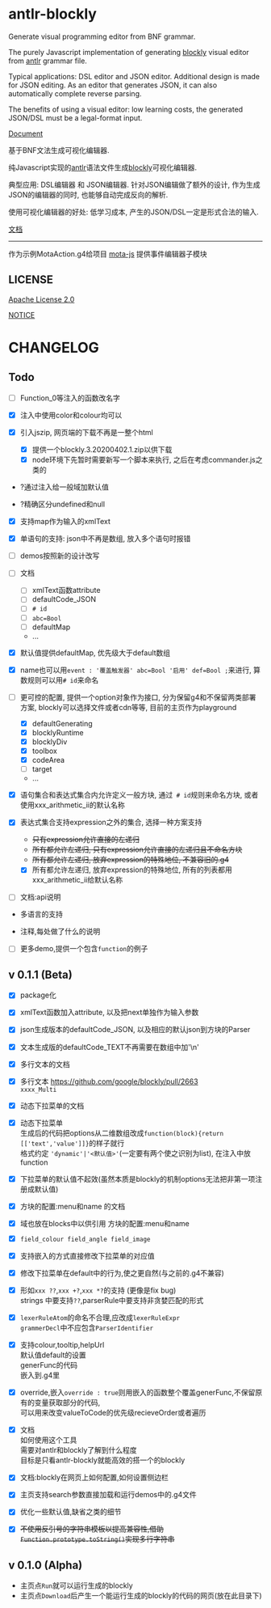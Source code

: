 # antlr-blockly

Generate visual programming editor from BNF grammar.

The purely Javascript implementation of generating [blockly](https://github.com/google/blockly) visual editor from [antlr](https://github.com/antlr/antlr4) grammar file.

Typical applications: DSL editor and JSON editor. Additional design is made for JSON editing. As an editor that generates JSON, it can also automatically complete reverse parsing.

The benefits of using a visual editor: low learning costs, the generated JSON/DSL must be a legal-format input.

[Document](https://zhaouv.github.io/antlr-blockly/docs/#/en/README)

基于BNF文法生成可视化编辑器.

纯Javascript实现的[antlr](https://github.com/antlr/antlr4)语法文件生成[blockly](https://github.com/google/blockly)可视化编辑器.  

典型应用: DSL编辑器 和 JSON编辑器. 针对JSON编辑做了额外的设计, 作为生成JSON的编辑器的同时, 也能够自动完成反向的解析.

使用可视化编辑器的好处: 低学习成本, 产生的JSON/DSL一定是形式合法的输入.

[文档](https://zhaouv.github.io/antlr-blockly/docs/#/README)  

---

<!-- 转化思路 [convert.md](./convert.md) -->

作为示例MotaAction.g4给项目 [mota-js](https://github.com/ckcz123/mota-js) 提供事件编辑器子模块

## LICENSE

[Apache License 2.0](./LICENSE)

[NOTICE](./NOTICE.md)

# CHANGELOG

## Todo

+ [ ] Function_0等注入的函数改名字

+ [x] 注入中使用color和colour均可以

+ [x] 引入jszip, 网页端的下载不再是一整个html
  + [x] 提供一个blockly.3.20200402.1.zip以供下载
  + [x] node环境下先暂时需要新写一个脚本来执行, 之后在考虑commander.js之类的

+ ?通过注入给一般域加默认值

+ ?精确区分undefined和null

+ [x] 支持map作为输入的xmlText

+ [x] 单语句的支持: json中不再是数组, 放入多个语句时报错

+ [ ] demos按照新的设计改写

+ [ ] 文档
  + [ ] xmlText函数attribute
  + [ ] defaultCode_JSON
  + [ ] `# id`
  + [ ] `abc=Bool`
  + [ ] defaultMap
  + ...

+ [x] 默认值提供defaultMap, 优先级大于default数组

+ [x] name也可以用`event : '覆盖触发器' abc=Bool '启用' def=Bool ;`来进行, 算数规则可以用`# id`来命名

+ [ ] 更可控的配置, 提供一个option对象作为接口, 分为保留g4和不保留两类部署方案, blockly可以选择文件或者cdn等等, 目前的主页作为playground  
  + [x] defaultGenerating
  + [x] blocklyRuntime
  + [x] blocklyDiv
  + [x] toolbox
  + [x] codeArea
  + [ ] target
  + ...

+ [x] 语句集合和表达式集合内允许定义一般方块, 通过` # id`规则来命名方块, 或者使用xxx_arithmetic_ii的默认名称

+ [x] 表达式集合支持expression之外的集合, 选择一种方案支持
  + ~~只有expression允许直接的左递归~~
  + ~~所有都允许左递归, 只有expression允许直接的左递归且不命名方块~~
  + ~~所有都允许左递归, 放弃expression的特殊地位, 不兼容旧的.g4~~
  + [x] 所有都允许左递归, 放弃expression的特殊地位, 所有的列表都用xxx_arithmetic_ii给默认名称

+ [ ] 文档:api说明

+ 多语言的支持

+ 注释,每处做了什么的说明

+ [ ] 更多demo,提供一个包含`function`的例子

## v 0.1.1 (Beta)

+ [x] package化

+ [x] xmlText函数加入attribute, 以及把next单独作为输入参数

+ [x] json生成版本的defaultCode_JSON, 以及相应的默认json到方块的Parser

+ [x] 文本生成版的defaultCode_TEXT不再需要在数组中加'\n'

+ [x] 多行文本的文档

+ [x] 多行文本 https://github.com/google/blockly/pull/2663  
  `xxxx_Multi`

+ [x] 动态下拉菜单的文档

+ [x] 动态下拉菜单  
  生成后的代码把options从二维数组改成`function(block){return [['text','value']]}`的样子就行  
  格式约定 `'dynamic'|'<默认值>'`(一定要有两个使之识别为list), 在注入中放function  

+ [x] 下拉菜单的默认值不起效(虽然本质是blockly的机制options无法把非第一项注册成默认值)

+ [x] 方块的配置:menu和name 的文档

+ [x] 域也放在blocks中以供引用 方块的配置:menu和name

+ [x] `field_colour field_angle field_image`

+ [x] 支持嵌入的方式直接修改下拉菜单的对应值

+ [x] 修改下拉菜单在default中的行为,使之更自然(与之前的.g4不兼容)

+ [x] 形如`xxx ??`,`xxx +?`,`xxx *?`的支持 (更像是fix bug)  
strings 中要支持`??`,parserRule中要支持非贪婪匹配的形式

+ [x] `lexerRuleAtom`的命名不合理,应改成`lexerRuleExpr`  
`grammerDecl`中不应包含`ParserIdentifier`

+ [x] 支持colour,tooltip,helpUrl  
  默认值default的设置  
  generFunc的代码  
  嵌入到.g4里

+ [x] override,嵌入`override : true`则用嵌入的函数整个覆盖generFunc,不保留原有的变量获取部分的代码,  
  可以用来改变valueToCode的优先级recieveOrder或者遍历   

+ [x] 文档  
  如何使用这个工具  
  需要对antlr和blockly了解到什么程度  
  目标是只看antlr-blockly就能高效的搭一个的blockly  

+ [x] 文档:blockly在网页上如何配置,如何设置侧边栏  

+ [x] 主页支持search参数直接加载和运行demos中的.g4文件

+ [x] 优化一些默认值,缺省之类的细节

+ [x] ~~不使用反引号的字符串模板以提高兼容性,借助`Function.prototype.toString()`实现多行字符串~~

## v 0.1.0 (Alpha)
+ 主页点`Run`就可以运行生成的blockly
+ 主页点`Download`后产生一个能运行生成的blockly的代码的网页(放在此目录下)